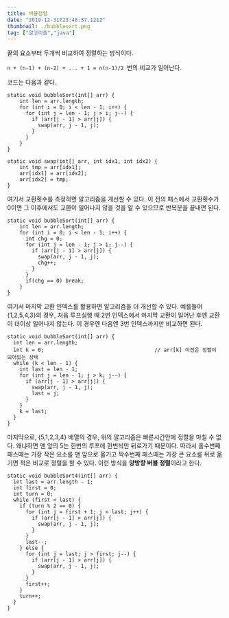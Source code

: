```yaml
---
title: 버블정렬
date: "2019-12-31T23:46:37.121Z"
thumbnail: ./bubblesort.png
tag: ["알고리즘","java"]
---
```


끝의 요소부터 두개씩 비교하여 정렬하는 방식이다.

```n + (n-1) + (n-2) + ... + 1 = n(n-1)/2 ```번의 비교가 일어난다.

코드는 다음과 같다.

```
static void bubbleSort(int[] arr) {
    int len = arr.length;
    for (int i = 0; i < len - 1; i++) {
      for (int j = len - 1; j > i; j--) {
        if (arr[j - 1] > arr[j]) {
          swap(arr, j - 1, j);
        }
      }
    }
}

static void swap(int[] arr, int idx1, int idx2) {
    int tmp = arr[idx1];
    arr[idx1] = arr[idx2];
    arr[idx2] = tmp;
}
```



여기서 교환횟수를 측정하면 알고리즘을 개선할 수 있다. 이 전의 패스에서 교환횟수가 0이면 그 이후에서도 교환이 일어나지 않을 것을 알 수 있으므로 반복문을 끝내면 된다.

```
static void bubbleSort(int[] arr) {
    int len = arr.length;
    for (int i = 0; i < len - 1; i++) {
      int chg = 0;
      for (int j = len - 1; j > i; j--) {
        if (arr[j - 1] > arr[j]) {
          swap(arr, j - 1, j);
          chg++;
        }
      }
      if(chg == 0) break;
    }
}
```



여기서 마지막 교환 인덱스를 활용하면 알고리즘을 더 개선할 수 있다. 예를들어 {1,2,5,4,3}의 경우, 처음 루프실행 때 2번 인덱스에서 마지막 교환이 일어난 후엔 교환이 더이상 일어나지 않는다. 이 경우엔  다음엔 3번 인덱스까지만 비교하면 된다.

```
static void bubbleSort(int[] arr) {
  int len = arr.length;
  int k = 0;									// arr[k] 이전은 정렬이 되어있는 상태
  while (k < len - 1) {
    int last = len - 1;
    for (int j = len - 1; j > k; j--) {
      if (arr[j - 1] > arr[j]) {
        swap(arr, j - 1, j);
        last = j;
      }
    }
    k = last;
  }
}
```



마지막으로, {5,1,2,3,4} 배열의 경우, 위의 알고리즘은 빠른시간안에 정렬을 마칠 수 없다. 왜냐하면 맨 앞의 5는 한번의 루프에 한번씩만 뒤로가기 때문이다. 따라서 홀수번째 패스때는 가장 작은 요소를 맨 앞으로 옮기고 짝수번째 패스때는 가장 큰 요소를 뒤로 옮기면 적은 비교로 정렬을 할 수 있다. 이런 방식을 **양방향 버블 정렬**이라고 한다.

```
static void bubbleSort4(int[] arr) {
  int last = arr.length - 1;
  int first = 0;
  int turn = 0;
  while (first < last) {
    if (turn % 2 == 0) {
      for (int j = first + 1; j < last; j++) {
        if (arr[j - 1] > arr[j]) {
          swap(arr, j - 1, j);
        }
      }
      last--;
    } else {
      for (int j = last; j > first; j--) {
        if (arr[j - 1] > arr[j]) {
          swap(arr, j - 1, j);
        }
      }
      first++;
    }
    turn++;
  }
}
```

